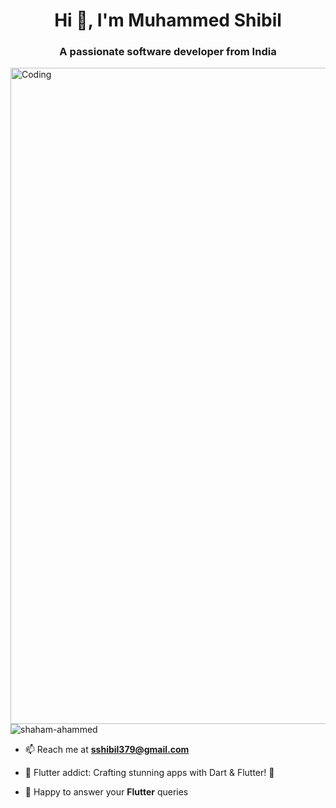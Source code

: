 <h1 align="center">Hi 👋, I'm Muhammed Shibil</h1>
<h3 align="center">A passionate software developer from India</h3>
<img align="right" alt="Coding" width="1050" src="https://user-images.githubusercontent.com/74038190/241765440-80728820-e06b-4f96-9c9e-9df46f0cc0a5.gif">
<p align="left"> <img src="https://komarev.com/ghpvc/?username=shaham-ahammed&label=Profile%20views&color=0e75b6&style=flat" alt="shaham-ahammed" /> </p>



- 📫 Reach me at **sshibil379@gmail.com** 

- 📱 Flutter addict: Crafting stunning apps with Dart & Flutter! 💙

- 💬 Happy to answer your **Flutter** queries








